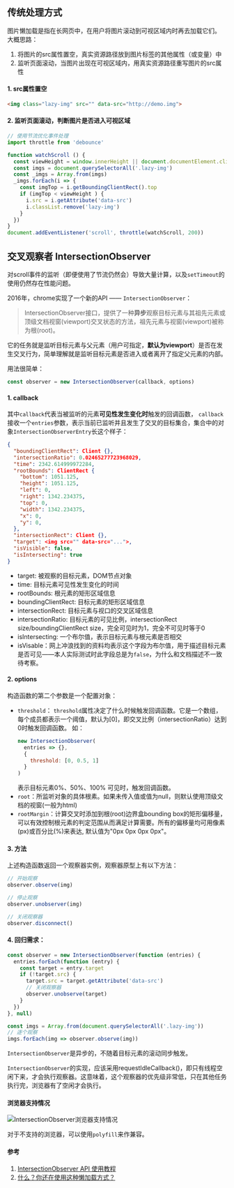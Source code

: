 ## 传统处理方式
图片懒加载是指在长网页中，在用户将图片滚动到可视区域内时再去加载它们。
大概思路：
1. 将图片的src属性置空，真实资源路径放到图片标签的其他属性（或变量）中
2. 监听页面滚动，当图片出现在可视区域内，用真实资源路径重写图片的src属性

#### 1. src属性置空
```html
<img class="lazy-img" src="" data-src="http://demo.img">
```

#### 2. 监听页面滚动，判断图片是否进入可视区域
```js
// 使用节流优化事件处理
import throttle from 'debounce'

function watchScroll () {
  const viewHeight = window.innerHeight || document.documentElement.clientHeight
  const imgs = document.querySelectorAll('.lazy-img')
  const _imgs = Array.from(imgs)
  _imgs.forEach(i => {
    const imgTop = i.getBoundingClientRect().top
    if (imgTop < viewHeight ) {
      i.src = i.getAttribute('data-src')
      i.classList.remove('lazy-img')
    }
  })
}
document.addEventListener('scroll', throttle(watchScroll, 200))
```

## 交叉观察者 IntersectionObserver
对scroll事件的监听（即便使用了节流仍然会）导致大量计算，以及`setTimeout`的使用仍然存在性能问题。

2016年，chrome实现了一个新的API —— `IntersectionObserver`：
> IntersectionObserver接口，提供了一种**异步**观察目标元素与其祖先元素或顶级文档视窗(viewport)交叉状态的方法，祖先元素与视窗(viewport)被称为根(root)。

它的任务就是监听目标元素与父元素（用户可指定，**默认为viewport**）是否在发生交叉行为，简单理解就是监听目标元素是否进入或者离开了指定父元素的内部。

用法很简单：
```js
const observer = new IntersectionObserver(callback, options) 
```

#### 1. callback
其中`callback`代表当被监听的元素**可见性发生变化时**触发的回调函数， `callback`接收一个`entries`参数，表示当前已监听并且发生了交叉的目标集合，集合中的对象`IntersectionObserverEntry`长这个样子：
```json
{
  "boundingClientRect": Client {},
  "intersectionRatio": 0.02465277723968029,
  "time": 2342.614999972284,
  "rootBounds": ClientRect {
    "bottom": 1051.125,
    "height": 1051.125,
    "left": 0,
    "right": 1342.234375,
    "top": 0,
    "width": 1342.234375,
    "x": 0,
    "y": 0,
  },
  "intersectionRect": Client {},
  "target": <img src="" data-src="...">,
  "isVisible": false,
  "isIntersecting": true
}
```

- target: 被观察的目标元素，DOM节点对象
- time: 目标元素可见性发生变化的时间
- rootBounds: 根元素的矩形区域信息
- boundingClientRect: 目标元素的矩形区域信息
- intersectionRect: 目标元素与视口的交叉区域信息
- intersectionRatio: 目标元素的可见比例，intersectionRect size/boundingClientRect size，完全可见时为1，完全不可见时等于0
- isIntersecting: 一个布尔值，表示目标元素与根元素是否相交
- isVisable：网上冲浪找到的资料均表示这个字段为布尔值，用于描述目标元素是否可见——本人实际测试时此字段总是为`false`，为什么和文档描述不一致待考察。

#### 2. options
构造函数的第二个参数是一个配置对象：
- `threshold`：
  `threshold`属性决定了什么时候触发回调函数。它是一个数组，每个成员都表示一个阈值，默认为[0]，即交叉比例（intersectionRatio）达到0时触发回调函数。
  如：
  ```js
  new IntersectionObserver(
    entries => {},
    {
      threshold: [0, 0.5, 1]
    }
  )
  ```
  表示目标元素0%、50%、100% 可见时，触发回调函数。
- `root`：所监听对象的具体根素。如果未传入值或值为null，则默认使用顶级文档的视窗(一般为html)
- `rootMargin`：计算交叉时添加到根(root)边界盒bounding box的矩形偏移量，可以有效控制根元素的判定范围从而满足计算需要。所有的偏移量均可用像素(px)或百分比(%)来表达, 默认值为"0px 0px 0px 0px"。

#### 3. 方法
上述构造函数返回一个观察器实例，观察器原型上有以下方法：
```js
// 开始观察
observer.observe(img)

// 停止观察
observer.unobserver(img)

// 关闭观察器
observer.disconnect()
```

#### 4. 回归需求：
```js
const observer = new IntersectionObserver(function (entries) {
  entries.forEach(function (entry) {
    const target = entry.target
    if (!target.src) {
      target.src = target.getAttribute('data-src')
      // 关闭观察器
      observer.unobserve(target)
    }
  })
}, null)

const imgs = Array.from(document.querySelectorAll('.lazy-img'))
// 逐个观察
imgs.forEach(img => observer.observe(img))
```

`IntersectionObserver`是异步的，不随着目标元素的滚动同步触发。

`IntersectionObserver`的实现，应该采用requestIdleCallback()，即只有线程空闲下来，才会执行观察器。这意味着，这个观察器的优先级非常低，只在其他任务执行完，浏览器有了空闲才会执行。

#### 浏览器支持情况
![IntersectionObserver浏览器支持情况](https://pic.downk.cc/item/5ece0196c2a9a83be55692c1.jpg)

对于不支持的浏览器，可以使用`polyfill`来作兼容。

#### 参考
1. [IntersectionObserver API 使用教程](http://www.ruanyifeng.com/blog/2016/11/intersectionobserver_api.html)
2. [什么？你还在使用这种懒加载方式？](https://juejin.im/post/5d7348c2f265da039d32f236)
